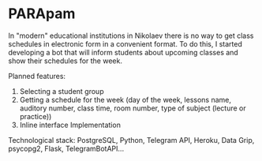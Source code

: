 # PARApam

In "modern" educational institutions in Nikolaev there is no way to get class schedules in electronic form in a convenient format.
To do this, I started developing a bot that will inform students about upcoming classes and show their schedules for the week.

Planned features: 
1. Selecting a student group
2. Getting a schedule for the week (day of the week, lessons name, auditory number, class time, room number, type of subject (lecture or practice))
3. Inline interface Implementation

Technological stack:
PostgreSQL, Python, Telegram API, Heroku, Data Grip, psycopg2, Flask, TelegramBotAPI...
